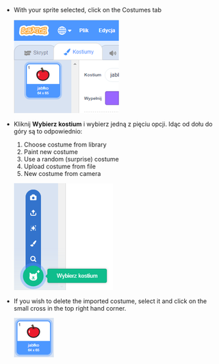 - With your sprite selected, click on the Costumes tab
    
    ![costumes tab](images/costumes_tab.png)

- Kliknij **Wybierz kostium** i wybierz jedną z pięciu opcji. Idąc od dołu do góry są to odpowiednio:
    
    1. Choose costume from library
    2. Paint new costume
    3. Use a random (surprise) costume
    4. Upload costume from file
    5. New costume from camera
    
    ![choose location](images/choose_location.png)

- If you wish to delete the imported costume, select it and click on the small cross in the top right hand corner.
    
    ![delete costume](images/delete_costume.png)